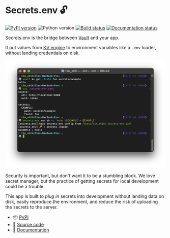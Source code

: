 # Secrets.env 🔓

[![PyPI version](https://img.shields.io/pypi/v/secrets.env)](https://pypi.org/project/secrets-env/)
![Python version](https://img.shields.io/pypi/pyversions/secrets.env)
[![Build status](https://img.shields.io/github/actions/workflow/status/tzing/secrets.env/build.yml?branch=trunk)](https://github.com/tzing/secrets.env/actions/workflows/build.yml)
[![Documentation status](https://readthedocs.org/projects/secretsenv/badge/?version=latest)](https://secretsenv.readthedocs.io/en/latest/?badge=latest)

Secrets.env is the bridge between [Vault](https://www.vaultproject.io/) and your app.

It put values from [KV engine](https://developer.hashicorp.com/vault/docs/secrets/kv) to environment variables like a `.env` loader, without landing credentials on disk.

![screenshot](./docs/imgs/screenshot.png)

Security is important, but don't want it to be a stumbling block. We love secret manager, but the practice of getting secrets for local development could be a trouble.

This app is built to *plug in* secrets into development without landing data on disk, easily reproduce the environment, and reduce the risk of uploading the secrets to the server.


* 📦 [PyPI](https://pypi.org/project/secrets-env/)
* 📐 [Source code](https://github.com/tzing/secrets.env)
* 📗 [Documentation](https://secretsenv.readthedocs.io/)

